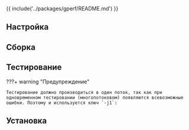 {{ include('../packages/gperf/README.md') }}

## Настройка

<package-script :package="'gperf'" :type="'configure'"></package-script>

## Сборка

<package-script :package="'gperf'" :type="'build'"></package-script>

## Тестирование

???+ warning "Предупреждение"

    Тестирование должно производиться в один поток, так как при одновременном тестировании (многопотоковом) появляются всевозможные ошибки. Поэтому и используется ключ `-j1`:

<package-script :package="'gperf'" :type="'test'"></package-script>

## Установка

<package-script :package="'gperf'" :type="'install'"></package-script>


